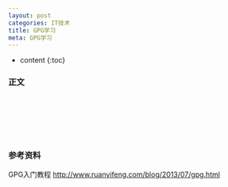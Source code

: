 ```yaml
---
layout: post
categories: IT技术
title: GPG学习
meta: GPG学习
---
```

* content
{:toc}

### 正文



<br/><br/><br/><br/><br/>
### 参考资料

GPG入门教程 <http://www.ruanyifeng.com/blog/2013/07/gpg.html>


